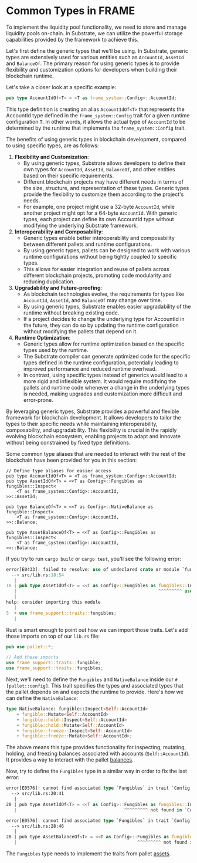 # Common Types in FRAME

To implement the liquidity pool functionality, we need to store and manage liquidity pools on-chain. In Substrate, we can utilize the powerful storage capabilities provided by the framework to achieve this.

Let's first define the generic types that we'll be using. In Substrate, generic types are extensively used for various entities such as `AccountId`, `AssetId` and `BalanceOf`.
The primary reason for using generic types is to provide flexibility and customization options for developers when
building their blockchain runtime.

Let's take a closer look at a specific example:
```rust
pub type AccountIdOf<T> = <T as frame_system::Config>::AccountId;
```

This type definition is creating an alias `AccountIdOf<T>` that represents the AccountId type defined in the
`frame_system::Config` trait for a given runtime configuration `T`. In other words, it allows the actual type of
`AccountId` to be determined by the runtime that implements the `frame_system::Config` trait.

The benefits of using generic types in blockchain development, compared to using specific types, are as follows:
1. **Flexibility and Customization**:
    - By using generic types, Substrate allows developers to define their own types for `AccountId`, `AssetId`,
      `BalanceOf`, and other entities based on their specific requirements.
    - Different blockchain projects may have different needs in terms of the size, structure, and representation of
      these types. Generic types provide the flexibility to customize them according to the project's needs.
    - For example, one project might use a 32-byte `AccountId`, while another project might opt for a 64-byte
      `AccountId`. With generic types, each project can define its own AccountId type without modifying the underlying
      Substrate framework.
2. **Interoperability and Composability**:
    - Generic types enable better interoperability and composability between different pallets and runtime configurations.
    - By using generic types, pallets can be designed to work with various runtime configurations without being tightly coupled to specific types.
    - This allows for easier integration and reuse of pallets across different blockchain projects, promoting code modularity and reducing duplication.
3. **Upgradability and Future-proofing**:
    - As blockchain technologies evolve, the requirements for types like `AccountId`, `AssetId`, and `BalanceOf` may change over time.
    - By using generic types, Substrate enables easier upgradability of the runtime without breaking existing code.
    - If a project decides to change the underlying type for AccountId in the future, they can do so by updating the runtime configuration without modifying the pallets that depend on it.
4. **Runtime Optimization**:
    - Generic types allow for runtime optimization based on the specific types used by the runtime.
    - The Substrate compiler can generate optimized code for the specific types defined in the runtime configuration, potentially leading to improved performance and reduced runtime overhead.
    - In contrast, using specific types instead of generics would lead to a more rigid and inflexible system. It would require modifying the pallets and runtime code whenever a change in the underlying types is needed, making upgrades and customization more difficult and error-prone.

By leveraging generic types, Substrate provides a powerful and flexible framework for blockchain development. It allows developers to tailor the types to their specific needs while maintaining interoperability, composability, and upgradability. This flexibility is crucial in the rapidly evolving blockchain ecosystem, enabling projects to adapt and innovate without being constrained by fixed type definitions.

Some common type aliases that are needed to interact with the rest of the blockchain have been provided for you in this section:
```
// Define type aliases for easier access
pub type AccountIdOf<T> = <T as frame_system::Config>::AccountId;
pub type AssetIdOf<T> = <<T as Config>::Fungibles as fungibles::Inspect<
	<T as frame_system::Config>::AccountId,
>>::AssetId;

pub type BalanceOf<T> = <<T as Config>::NativeBalance as fungible::Inspect<
	<T as frame_system::Config>::AccountId,
>>::Balance;

pub type AssetBalanceOf<T> = <<T as Config>::Fungibles as fungibles::Inspect<
	<T as frame_system::Config>::AccountId,
>>::Balance;
```

If you try to run `cargo build` or `cargo test`, you'll see the following error:
```rust
error[E0433]: failed to resolve: use of undeclared crate or module `fungibles`
  --> src/lib.rs:18:54
   |
18 | pub type AssetIdOf<T> = <<T as Config>::Fungibles as fungibles::Inspect<
   |                                                      ^^^^^^^^^ use of undeclared crate or module `fungibles`
   |
help: consider importing this module
   |
5  + use frame_support::traits::fungibles;
   |
```
Rust is smart enough to point out how we can import those traits. Let's add those imports on top of our `lib.rs` file:
```rust
pub use pallet::*;

// Add these imports
use frame_support::traits::fungible;
use frame_support::traits::fungibles;
```
Next, we'll need to define the `Fungibles` and `NativeBalance` inside our `#[pallet::config]`. This trait specifies the types and associated types that the pallet depends on and expects the runtime to provide. Here's how we can define the `NativeBalance`:
```rust
type NativeBalance: fungible::Inspect<Self::AccountId>
    + fungible::Mutate<Self::AccountId>
    + fungible::hold::Inspect<Self::AccountId>
    + fungible::hold::Mutate<Self::AccountId>
    + fungible::freeze::Inspect<Self::AccountId>
    + fungible::freeze::Mutate<Self::AccountId>;
```
The above means this type provides functionality for inspecting, mutating, holding, and freezing balances associated with accounts (`Self::AccountId`).
It provides a way to interact with the pallet [balances](https://github.com/paritytech/polkadot-sdk/tree/master/substrate/frame/balances).

Now, try to define the `Fungibles` type in a similar way in order to fix the last error:
```rust
error[E0576]: cannot find associated type `Fungibles` in trait `Config`
  --> src/lib.rs:20:41
   |
20 | pub type AssetIdOf<T> = <<T as Config>::Fungibles as fungibles::Inspect<
   |                                         ^^^^^^^^^ not found in `Config`

error[E0576]: cannot find associated type `Fungibles` in trait `Config`
  --> src/lib.rs:28:46
   |
28 | pub type AssetBalanceOf<T> = <<T as Config>::Fungibles as fungibles::Inspect<
   |                                              ^^^^^^^^^ not found in `Config`
```
The `Fungibles` type needs to implement the traits from pallet [assets](https://github.com/paritytech/polkadot-sdk/tree/master/substrate/frame/assets).

